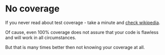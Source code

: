 # No coverage

If you never read about test coverage - take a minute
and [check wikipedia](https://en.wikipedia.org/wiki/Code_coverage).

Of cause, even 100% coverage does not assure that your code is flawless
and will work in all circumstances.

But that is many times better then not knowing your coverage at all.
